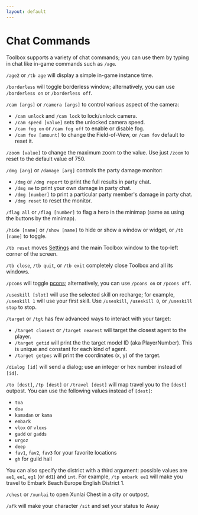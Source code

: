 ```yaml
---
layout: default
---
```


# Chat Commands

Toolbox supports a variety of chat commands; you can use them by typing in chat like in-game commands such as `/age`.

`/age2` or `/tb age` will display a simple in-game instance time.

`/borderless` will toggle borderless window; alternatively, you can use `/borderless on` or `/borderless off`.

`/cam [args]` or `/camera [args]` to control various aspect of the camera:
* `/cam unlock` and `/cam lock` to lock/unlock camera.
* `/cam speed [value]` sets the unlocked camera speed.
* `/cam fog on` or `/cam fog off` to enable or disable fog.
* `/cam fov [amount]` to change the Field-of-View, or `/cam fov` default to reset it.

`/zoom [value]` to change the maximum zoom to the value. Use just `/zoom` to reset to the default value of 750.

`/dmg [arg]` or `/damage [arg]` controls the party damage monitor:
* `/dmg` or `/dmg report` to print the full results in party chat.
* `/dmg me` to print your own damage in party chat.
* `/dmg [number]` to print a particular party member's damage in party chat.
* `/dmg reset` to reset the monitor.

`/flag all` or `/flag [number]` to flag  a hero in the minimap (same as using the buttons by the minimap).

`/hide [name]` or `/show [name]` to hide or show a window or widget, or `/tb [name]` to toggle.

`/tb reset` moves [Settings](settings) and the main Toolbox window to the top-left corner of the screen.

`/tb close`, `/tb quit`, or `/tb exit` completely close Toolbox and all its windows.

`/pcons` will toggle [pcons](pcons); alternatively, you can use `/pcons on` or `/pcons off`.

`/useskill [slot]` will use the selected skill on recharge; for example, `/useskill 1` will use your first skill. Use `/useskill`, `/useskill 0`, or `/useskill stop` to stop.

`/target` or `/tgt` has few advanced ways to interact with your target:
* `/target closest` or `/target nearest` will target the closest agent to the player.
* `/target getid` will print the the target model ID (aka PlayerNumber). This is unique and constant for each kind of agent.
* `/target getpos` will print the coordinates (x, y) of the target.

`/dialog [id]` will send a dialog; use an integer or hex number instead of `[id]`.

`/to [dest]`, `/tp [dest]` or `/travel [dest]` will map travel you to the `[dest]` outpost. You can use the following values instead of `[dest]`:
* `toa`
* `doa`
* `kamadan` or `kama`
* `embark`
* `vlox` or `vloxs`
* `gadd` or `gadds`
* `urgoz`
* `deep`
* `fav1`, `fav2`, `fav3` for your favorite locations
* `gh` for guild hall

You can also specify the district with a third argument: possible values are `ae1`, `ee1`, `eg1` (or `dd1`) and `int`. For example, `/tp embark ee1` will make you travel to Embark Beach Europe English District 1.

`/chest` or `/xunlai` to open Xunlai Chest in a city or outpost.

`/afk` will make your character `/sit` and set your status to Away
